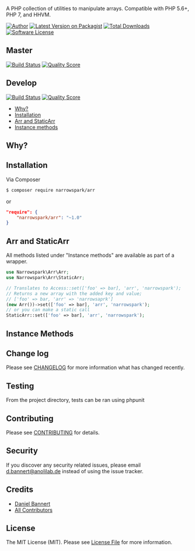 
A PHP collection of utilities to manipulate arrays. Compatible with PHP 5.6+, PHP 7, and HHVM.

[![Author](http://img.shields.io/badge/author-@anolilab-blue.svg?style=flat-square)](https://twitter.com/anolilab)
[![Latest Version on Packagist](https://img.shields.io/packagist/v/narrowspark/arr.svg?style=flat-square)](https://packagist.org/packages/narrowspark/arr)
[![Total Downloads](https://img.shields.io/packagist/dt/narrowspark/arr.svg?style=flat-square)](https://packagist.org/packages/narrowspark/arr)
[![Software License](https://img.shields.io/badge/license-MIT-brightgreen.svg?style=flat-square)](LICENSE)

## Master

[![Build Status](https://img.shields.io/travis/narrowspark/arr/master.svg?style=flat-square)](https://travis-ci.org/narrowspark/arr)
[![Quality Score](https://img.shields.io/scrutinizer/g/narrowspark/arr.svg?style=flat-square)](https://scrutinizer-ci.com/g/narrowspark/arr)

## Develop

[![Build Status](https://img.shields.io/travis/narrowspark/arr/master.svg?style=flat-square)](https://travis-ci.org/narrowspark/arr)
[![Quality Score](https://img.shields.io/scrutinizer/g/narrowspark/arr.svg?style=flat-square)](https://scrutinizer-ci.com/g/narrowspark/arr)

* [Why?](#why)
* [Installation](#installation)
* [Arr and StaticArr](#arr-and-staticarr)
* [Instance methods](#instance-methods)

## Why?

## Installation

Via Composer

``` bash
$ composer require narrowspark/arr
```

or

``` json
"require": {
    "narrowspark/arr": "~1.0"
}
```

## Arr and StaticArr

All methods listed under "Instance methods" are available as part of a wrapper.

``` php
use Narrowspark\Arr\Arr;
use Narrowspark\Arr\StaticArr;

// Translates to Access::set(['foo' => bar], 'arr', 'narrowspark');
// Returns a new array with the added key and value;
// ['foo' => bar, 'arr' => 'narrowsaprk']
(new Arr())->set(['foo' => bar], 'arr', 'narrowspark');
// or you can make a static call
StaticArr::set(['foo' => bar], 'arr', 'narrowspark');
```

## Instance Methods

## Change log

Please see [CHANGELOG](CHANGELOG.md) for more information what has changed recently.

## Testing

From the project directory, tests can be ran using phpunit

## Contributing

Please see [CONTRIBUTING](CONTRIBUTING.md) for details.

## Security

If you discover any security related issues, please email d.bannert@anolilab.de instead of using the issue tracker.

## Credits

- [Daniel Bannert](https://github.com/prisis)
- [All Contributors](../../contributors)

## License

The MIT License (MIT). Please see [License File](LICENSE.md) for more information.
